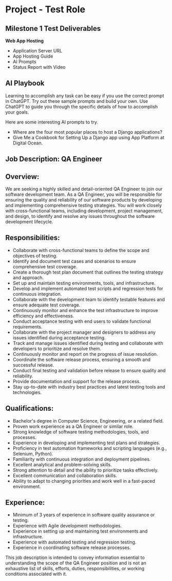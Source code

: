 # Project - Test Role

## Milestone 1 Test Deliverables

**Web App Hosting**

* Application Server URL
* App Hosting Guide
* AI Prompts
* Status Report with Video


## AI Playbook

Learning to accomplish any task can be easy if you use the correct prompt in ChatGPT.
Try out these sample prompts and build your own.
Use ChatGPT to guide you through the specific details of how to accomplish your goals.

Here are some interesting AI prompts to try.

* Where are the four most popular places to host a Django applications?
* Give Me a Cookbook for Setting Up a Django app using App Platform at Digital Ocean.


## Job Description: QA Engineer

## Overview:

We are seeking a highly skilled and detail-oriented QA Engineer to join our software development team. As a QA Engineer, you will be responsible for ensuring the quality and reliability of our software products by developing and implementing comprehensive testing strategies. You will work closely with cross-functional teams, including development, project management, and design, to identify and resolve any issues throughout the software development lifecycle. 

## Responsibilities:

- Collaborate with cross-functional teams to define the scope and objectives of testing.
- Identify and document test cases and scenarios to ensure comprehensive test coverage.
- Create a thorough test plan document that outlines the testing strategy and approach.
- Set up and maintain testing environments, tools, and infrastructure.
- Develop and implement automated test scripts and regression tests for continuous integration.
- Collaborate with the development team to identify testable features and ensure adequate test coverage.
- Continuously monitor and enhance the test infrastructure to improve efficiency and effectiveness.
- Conduct acceptance testing with end users to validate functional requirements.
- Collaborate with the project manager and designers to address any issues identified during acceptance testing.
- Track and manage issues identified during testing and collaborate with developers to prioritize and resolve them.
- Continuously monitor and report on the progress of issue resolution.
- Coordinate the software release process, ensuring a smooth and successful release.
- Conduct final testing and validation before release to ensure quality and reliability.
- Provide documentation and support for the release process.
- Stay up-to-date with industry best practices and latest testing tools and technologies.

## Qualifications:

- Bachelor's degree in Computer Science, Engineering, or a related field.
- Proven work experience as a QA Engineer or similar role.
- Strong knowledge of software testing methodologies, tools, and processes.
- Experience in developing and implementing test plans and strategies.
- Proficiency in test automation frameworks and scripting languages (e.g., Selenium, Python).
- Familiarity with continuous integration and deployment pipelines.
- Excellent analytical and problem-solving skills.
- Strong attention to detail and the ability to prioritize tasks effectively.
- Excellent communication and collaboration skills.
- Ability to adapt to changing priorities and work well in a fast-paced environment.

## Experience:

- Minimum of 3 years of experience in software quality assurance or testing.
- Experience with Agile development methodologies.
- Experience in setting up and maintaining test environments and infrastructure.
- Experience with automated testing and regression testing.
- Experience in coordinating software release processes.



This job description is intended to convey information essential to understanding the scope of the
QA Engineer position and is not an exhaustive list of skills, efforts, duties, responsibilities, or
working conditions associated with it.